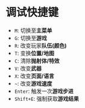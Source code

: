 # 调试快捷键

* `M`: 切换至**主菜单**
* `G`: 切换至**游戏**
* `R`: 改变玩家**队伍(颜色)**
* `T`: 变换**位置/地图**
* `C`: 清除**抛射体/特效**
* `V`: 改变**武器**
* `X`: 改变**页面/语言**
* `~`: 改变**游戏速度**
* `Enter`: 触发一次**游戏步进**
* `Shift+E`: 强制获取**游戏结果**
